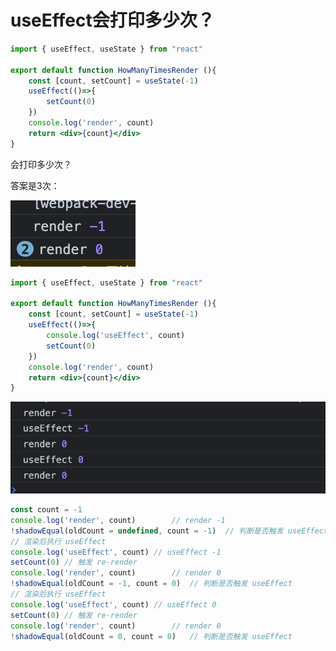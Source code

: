 # useEffect会打印多少次？
```jsx
import { useEffect, useState } from "react"

export default function HowManyTimesRender (){
    const [count, setCount] = useState(-1)
    useEffect(()=>{
        setCount(0)
    })
    console.log('render', count)
    return <div>{count}</div>
}
```

会打印多少次？

答案是3次：

![image-20221028132100536](./assets/image-20221028132100536.png)

```jsx
import { useEffect, useState } from "react"

export default function HowManyTimesRender (){
    const [count, setCount] = useState(-1)
    useEffect(()=>{
        console.log('useEffect', count)
        setCount(0)
    })
    console.log('render', count)
    return <div>{count}</div>
}
```

![image-20221028132407175](./assets/image-20221028132407175.png)

```jsx
const count = -1
console.log('render', count)		// render -1
!shadowEqual(oldCount = undefined, count = -1)	// 判断是否触发 useEffect
// 渲染后执行 useEffect
console.log('useEffect', count)	// useEffect -1
setCount(0)	// 触发 re-render
console.log('render', count)		// render 0
!shadowEqual(oldCount = -1, count = 0)	// 判断是否触发 useEffect
// 渲染后执行 useEffect
console.log('useEffect', count)	// useEffect 0
setCount(0)	// 触发 re-render
console.log('render', count)		// render 0
!shadowEqual(oldCount = 0, count = 0)	// 判断是否触发 useEffect
```

